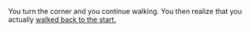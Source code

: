You turn the corner and you continue walking. You then realize that you actually [walked back to the start.](README.md)